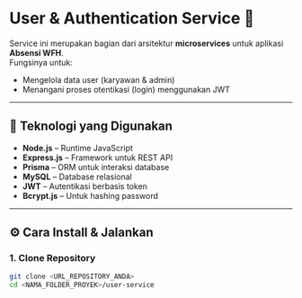 # User & Authentication Service 🔑

Service ini merupakan bagian dari arsitektur **microservices** untuk aplikasi **Absensi WFH**.  
Fungsinya untuk:

- Mengelola data user (karyawan & admin)
- Menangani proses otentikasi (login) menggunakan JWT

---

## 🚀 Teknologi yang Digunakan

- **Node.js** – Runtime JavaScript
- **Express.js** – Framework untuk REST API
- **Prisma** – ORM untuk interaksi database
- **MySQL** – Database relasional
- **JWT** – Autentikasi berbasis token
- **Bcrypt.js** – Untuk hashing password

---

## ⚙️ Cara Install & Jalankan

### 1. Clone Repository

```bash
git clone <URL_REPOSITORY_ANDA>
cd <NAMA_FOLDER_PROYEK>/user-service
```
